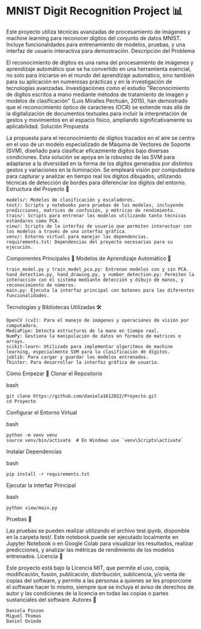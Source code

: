 # MNIST Digit Recognition Project 📊

Este proyecto utiliza técnicas avanzadas de procesamiento de imágenes y machine learning para reconocer dígitos del conjunto de datos MNIST. Incluye funcionalidades para entrenamiento de modelos, pruebas, y una interfaz de usuario interactiva para demostración.
Descripción del Problema

El reconocimiento de dígitos es una rama del procesamiento de imágenes y aprendizaje automático que se ha convertido en una herramienta esencial, no solo para iniciarse en el mundo del aprendizaje automático, sino también para su aplicación en numerosas prácticas y en la investigación de tecnologías avanzadas. Investigaciones como el estudio "Reconocimiento de dígitos escritos a mano mediante métodos de tratamiento de imagen y modelos de clasificación" (Luis Miralles Pechuán, 2015), han demostrado que el reconocimiento óptico de caracteres (OCR) se extiende más allá de la digitalización de documentos textuales para incluir la interpretación de gestos y movimientos en el espacio físico, ampliando significativamente su aplicabilidad.
Solución Propuesta

La propuesta para el reconocimiento de dígitos trazados en el aire se centra en el uso de un modelo especializado de Máquina de Vectores de Soporte (SVM), diseñado para clasificar eficazmente dígitos bajo diversas condiciones. Esta solución se apoya en la robustez de las SVM para adaptarse a la diversidad en la forma de los dígitos generados por distintos gestos y variaciones en la iluminación. Se empleará visión por computadora para capturar y analizar en tiempo real los dígitos dibujados, utilizando técnicas de detección de bordes para diferenciar los dígitos del entorno.
Estructura del Proyecto 📁

    models/: Modelos de clasificación y escaladores.
    test/: Scripts y notebooks para pruebas de los modelos, incluyendo predicciones, matrices de confusión, y métricas de rendimiento.
    train/: Scripts para entrenar los modelos utilizando tanto técnicas estándares como PCA.
    view/: Scripts de la interfaz de usuario que permiten interactuar con los modelos a través de una interfaz gráfica.
    venv/: Entorno virtual para manejar las dependencias.
    requirements.txt: Dependencias del proyecto necesarias para su ejecución.

Componentes Principales 🔑
Modelos de Aprendizaje Automático 🧠

    train_model.py y train_model_pca.py: Entrenan modelos con y sin PCA.
    hand_detection.py, hand_drawing.py, y number_detection.py: Permiten la interacción con el sistema mediante detección y dibujo de manos, y reconocimiento de números.
    main.py: Ejecuta la interfaz principal con botones para las diferentes funcionalidades.

Tecnologías y Bibliotecas Utilizadas 🛠️

    OpenCV (cv2): Para el manejo de imágenes y operaciones de visión por computadora.
    MediaPipe: Detecta estructuras de la mano en tiempo real.
    NumPy: Gestiona la manipulación de datos en formato de matrices o arrays.
    scikit-learn: Utilizado para implementar algoritmos de machine learning, especialmente SVM para la clasificación de dígitos.
    joblib: Para cargar y guardar los modelos entrenados.
    Tkinter: Para desarrollar la interfaz gráfica de usuario.

Cómo Empezar 🚀
Clonar el Repositorio

bash

    git clone https://github.com/daniela1612022/Proyecto.git
    cd Proyecto

Configurar el Entorno Virtual

bash

    python -m venv venv
    source venv/bin/activate  # En Windows use `venv\Scripts\activate`

Instalar Dependencias

bash

    pip install -r requirements.txt

Ejecutar la Interfaz Principal

bash

    python view/main.py

Pruebas 🧪

Las pruebas se pueden realizar utilizando el archivo test.ipynb, disponible en la carpeta test/. Este notebook puede ser ejecutado localmente en Jupyter Notebook o en Google Colab para visualizar los resultados, realizar predicciones, y analizar las métricas de rendimiento de los modelos entrenados.
Licencia 📄

Este proyecto está bajo la Licencia MIT, que permite el uso, copia, modificación, fusión, publicación, distribución, sublicencia, y/o venta de copias del software, y permite a las personas a quienes se les proporcione el software hacer lo mismo, siempre que se incluya el aviso de derechos de autor y las condiciones de la licencia en todas las copias o partes sustanciales del software.
Autores 👥

    Daniela Pinzon
    Miguel Thomas
    Daniel Oviedo
